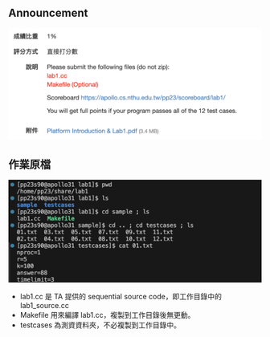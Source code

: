 ## Announcement
![ann](/labs/lab1%20Platform%20Introduction%20&%20MPI/images/ann.png)
## 作業原檔
![source](/labs/lab1%20Platform%20Introduction%20&%20MPI/images/source.png)
- lab1.cc 是 TA 提供的 sequential source code，即工作目錄中的 lab1_source.cc
- Makefile 用來編譯 lab1.cc，複製到工作目錄後無更動。
- testcases 為測資資料夾，不必複製到工作目錄中。